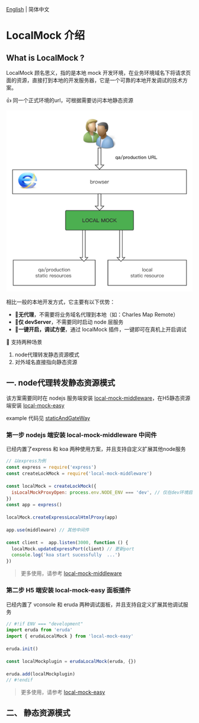 [English](./README.md) | 简体中文

# LocalMock 介绍

## What is LocalMock ?
LocalMock 顾名思义，指的是本地 mock 开发环境，在业务环境域名下将请求页面的资源，直接打到本地的开发服务器，它是一个可靠的本地开发调试的技术方案。

👍 同一个正式环境的url，可根据需要访问本地静态资源

![avatar](./docs/assets/changjing.png)


相比一般的本地开发方式，它主要有以下优势：

- 🎉**无代理**，不需要将业务域名代理到本地（如：Charles Map Remote）
- 🚀**仅 devServer**，不需要同时启动 node 层服务
- 🌻**一键开启，调试方便**，通过 localMock 插件，一键即可在真机上开启调试


👊 支持两种场景
 1. node代理转发静态资源模式
 2. 对外域名直接指向静态资源


## 一. node代理转发静态资源模式


该方案需要同时在 nodejs 服务端安装 [local-mock-middleware](https://www.npmjs.com/package/local-mock-middleware)，在H5静态资源端安装 [local-mock-easy](https://www.npmjs.com/package/local-mock-easy)

example 代码见 [staticAndGateWay](./example/staticAndGateWay/gateWay/README_CN.md) 

### 第一步 nodejs 端安装 local-mock-middleware 中间件

已经内置了express 和 koa 两种使用方案，并且支持自定义扩展其他node服务


```js
// 以express为例
const express = require('express')
const createLockMock = require('local-mock-middleware')

const localMock = createLockMock({
  isLocalMockProxyOpen: process.env.NODE_ENV === 'dev', // 仅在dev环境启动
})
const app = express()

localMock.createExpressLocalHtmlProxy(app) 

app.use(middleware) // 其他中间件

const client =  app.listen(3000, function () {
  localMock.updateExpressPort(client) // 更新port
  console.log('koa start sucessfully  ...')
})

```

> 更多使用，请参考 [local-mock-middleware](https://www.npmjs.com/package/local-mock-middleware)

### 第二步 H5 端安装 local-mock-easy 面板插件

已经内置了 vconsole 和 eruda 两种调试面板，并且支持自定义扩展其他调试服务

```js
// #!if ENV === "development"
import eruda from 'eruda'
import { erudaLocalMock } from 'local-mock-easy'

eruda.init()

const localMockplugin = erudaLocalMock(eruda, {})

eruda.add(localMockplugin)
// #!endif
```

> 更多使用，请参考 [local-mock-easy](https://www.npmjs.com/package/local-mock-easy)


## 二、 静态资源模式
